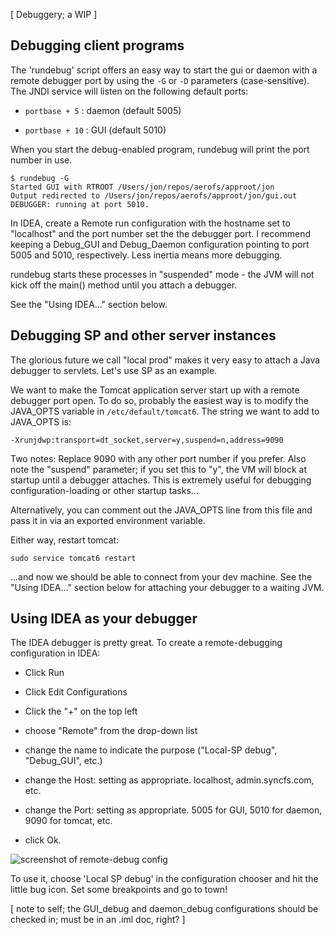 [ Debuggery; a WIP ]

Debugging client programs
--

The 'rundebug' script offers an easy way to start the gui or daemon with a remote debugger port by using the `-G` or `-D` parameters (case-sensitive). The JNDI service will listen on the following default ports:

 - `portbase + 5` : daemon (default 5005)

 - `portbase + 10` : GUI (default 5010)

When you start the debug-enabled program, rundebug will print the port number in use.

    $ rundebug -G
    Started GUI with RTROOT /Users/jon/repos/aerofs/approot/jon
    Output redirected to /Users/jon/repos/aerofs/approot/jon/gui.out
    DEBUGGER: running at port 5010.

In IDEA, create a Remote run configuration with the hostname set to "localhost" and the port number set the the debugger port. I recommend keeping a Debug_GUI and Debug_Daemon configuration pointing to port 5005 and 5010, respectively. Less inertia means more debugging.

rundebug starts these processes in "suspended" mode - the JVM will not kick off the main() method until you attach a debugger.

See the "Using IDEA..." section below.

Debugging SP and other server instances
--

The glorious future we call "local prod" makes it very easy to attach a Java debugger to servlets. Let's use SP as an example. 

We want to make the Tomcat application server start up with a remote debugger port open. To do so, probably the easiest way is to modify the JAVA_OPTS variable in `/etc/default/tomcat6`. The string we want to add to JAVA_OPTS is:

    -Xrunjdwp:transport=dt_socket,server=y,suspend=n,address=9090

Two notes: Replace 9090 with any other port number if you prefer. Also note the "suspend" parameter; if you set this to "y", the VM will block at startup until a debugger attaches. This is extremely useful for debugging configuration-loading or other startup tasks...

Alternatively, you can comment out the JAVA_OPTS line from this file and pass it in via an exported environment variable.

Either way, restart tomcat:

    sudo service tomcat6 restart

...and now we should be able to connect from your dev machine. See the "Using IDEA..." section below for attaching your debugger to a waiting JVM.


Using IDEA as your debugger
--

The IDEA debugger is pretty great. To create a remote-debugging configuration in IDEA:

- Click Run

- Click Edit Configurations

- Click the "+" on the top left

- choose "Remote" from the drop-down list

- change the name to indicate the purpose ("Local-SP debug", "Debug_GUI", etc.)

- change the Host: setting as appropriate. localhost, admin.syncfs.com, etc.

- change the Port: setting as appropriate. 5005 for GUI, 5010 for daemon, 9090 for tomcat, etc.

- click Ok.

![screenshot of remote-debug config](http://i.imgur.com/42PmozE.png)

To use it, choose 'Local SP debug' in the configuration chooser and hit the little bug icon. Set some breakpoints and go to town!

[ note to self; the GUI_debug and daemon_debug configurations should be checked in; must be in an .iml doc, right? ]